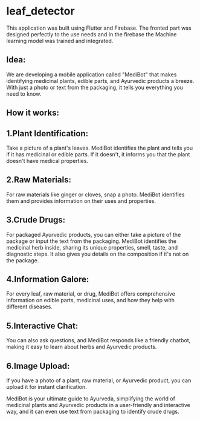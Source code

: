 # leaf_detector

This application was built using Flutter and Firebase. The fronted part was designed perfectly to the use needs and In the firebase the Machine learning model was trained and integrated.

## Idea:
We are developing a mobile application called "MediBot" that makes identifying medicinal plants, edible parts, and Ayurvedic products a breeze. With just a photo or text from the packaging, it tells you everything you need to know.

## How it works:

  ## 1.Plant Identification: 
  Take a picture of a plant's leaves. MediBot identifies the plant and tells you if it has medicinal or edible parts. If it doesn't, it informs you that the plant doesn't have medical properties.

## 2.Raw Materials: 
For raw materials like ginger or cloves, snap a photo. MediBot identifies them and provides information on their uses and properties.

## 3.Crude Drugs: 
For packaged Ayurvedic products, you can either take a picture of the package or input the text from the packaging. MediBot identifies the medicinal herb inside, sharing its unique properties, smell, taste, and diagnostic steps. It also gives you details on the composition if it's not on the package.

## 4.Information Galore:
For every leaf, raw material, or drug, MediBot offers comprehensive information on edible parts, medicinal uses, and how they help with different diseases.

## 5.Interactive Chat: 
You can also ask questions, and MediBot responds like a friendly chatbot, making it easy to learn about herbs and Ayurvedic products.

## 6.Image Upload: 
If you have a photo of a plant, raw material, or Ayurvedic product, you can upload it for instant clarification.


MediBot is your ultimate guide to Ayurveda, simplifying the world of medicinal plants and Ayurvedic products in a user-friendly and interactive way, and it can even use text from packaging to identify crude drugs.
